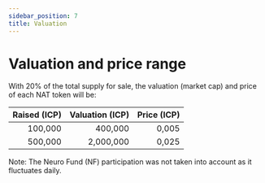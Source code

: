 ```yaml
---
sidebar_position: 7
title: Valuation
---
```


# Valuation and price range

With 20% of the total supply for sale, the valuation (market cap) and price of each NAT token will be:

| Raised (ICP) | Valuation (ICP) | Price (ICP) |
| -----------: | --------------: | ----------: |
| 100,000 | 400,000 | 0,005
| 500,000 | 2,000,000 | 0,025

Note: The Neuro Fund (NF) participation was not taken into account as it fluctuates daily.
